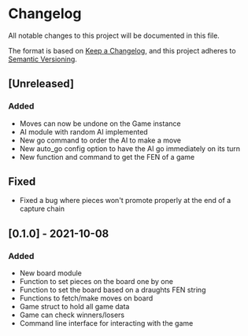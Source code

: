 # Changelog
All notable changes to this project will be documented in this file.

The format is based on [Keep a Changelog](https://keepachangelog.com/en/1.0.0/),
and this project adheres to [Semantic Versioning](https://semver.org/spec/v2.0.0.html).

## [Unreleased]
### Added
- Moves can now be undone on the Game instance
- AI module with random AI implemented
- New go command to order the AI to make a move
- New auto\_go config option to have the AI go immediately on its turn
- New function and command to get the FEN of a game

## Fixed
- Fixed a bug where pieces won't promote properly at the end of a capture chain

## [0.1.0] - 2021-10-08
### Added
- New board module
- Function to set pieces on the board one by one
- Function to set the board based on a draughts FEN string
- Functions to fetch/make moves on board
- Game struct to hold all game data
- Game can check winners/losers
- Command line interface for interacting with the game
